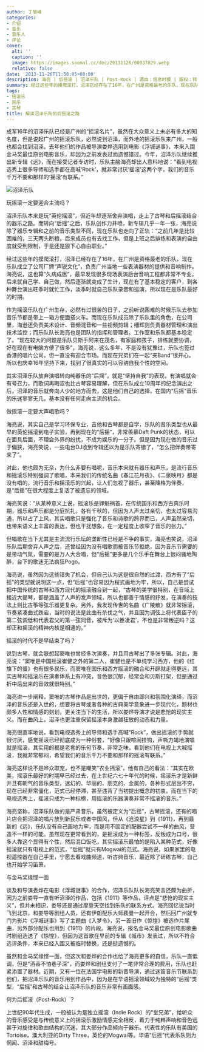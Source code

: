 ```yaml
---
author: 丁慧峰
categories:
- 介绍
- 音乐
- 音乐人
- 评论
cover:
  alt: ''
  caption: ''
  image: https://images.soomal.cc/doc/20131126/00037829.webp
  relative: false
date: '2013-11-26T11:58:05+08:00'
description: 海亮 | 后摇滚 | 沼泽乐队 | Post-Rock | 源自：信息时报 | 版权：转载 |  平均/总评分：10.00/40
summary: 经过这些年的摸爬滚打，沼泽已经存在了16年，在广州是资格最老的乐队，现在乐队成立了公司厂牌“声锐文化”，负责广州当地一些表演器材的提供和音响制作。海亮说，这也算“久病成医”，最早发现很多现场表演后台音响工程都非常不专业，后来就自己学、自己做，然后逐渐就变成了生计，现在有了基本稳定的客户……
tags:
- 摇滚乐
- 民乐
- 古琴
title: 解读沼泽乐队的后摇滚之路
---
```


成军16年的沼泽乐队已经是广州的“摇滚名片”，虽然在大众意义上未必有多大的知名度，但是说起广州的摇滚乐队，必然说到沼泽，而外地的摇滚乐队来广州，一般也都会找到沼泽。去年他们的作品被导演娄烨选用到电影《浮城谜事》，本来入围金马奖最佳原创电影音乐，却因为之前发表过而遗憾错过。今年，沼泽乐队继续推出新专辑《远》，而在接受记者专访时，乐队主脑海亮却出人意料地说：“看到电视选秀上很多导师和选手都在高喊‘Rock’，就非常讨厌‘摇滚’这两个字，我们的音乐千万不要和那样的‘摇滚’有联系。”

![沼泽乐队](https://images.soomal.cc/doc/20131126/00037829.webp)





玩摇滚一定要迎合主流吗？

沼泽乐队本来是玩“英伦摇滚”，但近年却逐渐舍弃演唱，走上了古琴和后摇滚结合的器乐之路。而转向“后摇”之后，乐队创作力井喷，新专辑几乎一年一张，海亮说除了器乐专辑和之前的音乐类型不同，现在乐队也走向了正轨：“之前几年是比较困难的，三天两头断粮，后来成员也有去找工作，但是上班之后排练和表演的自由度就受到限制，于是还是狠下心自由职业。”

经过这些年的摸爬滚打，沼泽已经存在了16年，在广州是资格最老的乐队，现在乐队成立了公司厂牌“声锐文化”，负责广州当地一些表演器材的提供和音响制作。海亮说，这也算“久病成医”，最早发现很多现场表演后台音响工程都非常不专业，后来就自己学、自己做，然后逐渐就变成了生计，现在有了基本稳定的客户，到各种舞台演出旺季时就忙工作，淡季时就自己乐队录音和巡演，所以现在是乐队最好的时期。

作为摇滚乐队在广州生存，必然有过很苦的日子，之前听说困难的时候乐队去参加音乐节都是带上一箱方便面搭火车。而现在乐队成员除了乐队里的角色，在公司里，海逊还负责美术设计、音频混音和一些视频剪辑；细辉则负责器材管理和演出技术监控；而乐队队长海亮也是团队的指挥和管理者。工作室和乐队都基本稳定了。“现在较大的问题是乐队贝斯手阿来在茂名，有家庭和孩子，排练就要协调，好在现在有电脑方便了很多”，海亮说，这么多年，不是没有犹豫过，乐队也签过香港的唱片公司，但一直没有迎合市场。而现在兄弟们在一起“夹Band”很开心，所以也庆幸16年坚持下来，找到了很真实的可以容纳自我个性的空间。

其实沼泽乐队放弃演唱转向纯器乐的“后摇”，就是“坚持自我”的表现，有演唱就会有号召力，而歌词再晦涩也比古琴容易理解，但在乐队成立10周年的纪念演出之后，沼泽的音乐就奔向人少的地方而去，这是他们自己的选择，在国内“后摇”音乐的乐迷寥寥无几，基本没有任何走向主流的机会。

做摇滚一定要大声唱歌吗？

海亮说，其实自己是学习环保专业，吉他和古琴都是自学，乐队的音乐类型也从最早的英伦摇滚到电子实验，再到现在的“后摇”，非常羡慕Daft Punk的状态，可以在面具后面，不理会外界的纷扰，不成为娱乐的一分子。但是因为现在做的音乐过于偏狭，海亮笑说，一些电台DJ收到专辑还以为是乐队寄错了，“怎么把伴奏带寄来了”。

对此，他也颇为无奈，为什么非要有唱呢，音乐本来就有器乐和声乐，是流行音乐和摇滚乐特别强调了歌唱，本来我们的传统名曲《春江花月夜》、《二泉映月》都是没有唱的，流行音乐和摇滚乐的兴起，让人们忽视了器乐，甚至降格为伴奏，是“后摇”在很大程度上复活了被遗忘的领域。

海亮笑说：“从某种意义上说，摇滚乐是罪魁祸首，在传统国乐和西方古典乐时期，器乐和声乐都是分庭抗礼，各有千秋的，但因为人声太过亲切，也太过容易沟通，所以占了上风，其实唱歌只是强化了音乐和诗歌的跨界而已，人声虽然亲切，也带来语义上丰富的表达，但也干扰想象，在一定程度上收窄了音乐的张力。”

但唱歌在当下尤其是主流流行乐坛的垄断性已经是不争的事实，海亮也笑说，沼泽乐队后期舍弃人声之后，还曾经因为没有唱歌而被音乐节拒绝，因为音乐节需要的是带动气氛，需要的是万人大合唱，但“后摇”更多是几个乐手在舞台上很闷骚地陶醉，台下的歌迷无法疯狂Pogo。

海亮说，虽然因为这些错失了机会，但自己认为这是很自然的过渡，西方有了“后摇”的类型就说明这一点，但“后摇”也容易因为程式画地为牢，所以，自己是尝试把中国传统的古琴和西方现代的摇滚融合到一起，“古琴的美学很特别，在音域上接近大提琴，都是涵盖了人声的发声领域，所以也都善于情感的抒发，在演奏的技法上则比古筝等弦乐器更复杂。另外，我发现传世的名曲《广陵散》就非常摇滚，节奏紧凑曲式跌宕，当时的说法是此曲有杀伐之气，并且因为调弦上将代表臣子的第二弦调低和代表君父的第一弦同音，被斥为‘以臣凌君’，不也是非常叛逆吗？这却正和摇滚的精神内核是相通的。”

摇滚的时代不是早结束了吗？

说到古琴，就会联想起窦唯也曾经多次演奏，并且用古琴出了多张专辑。对此，海亮说：“窦唯是中国摇滚崔健之外的第二人，崔健也是不单纯学习西方，他的《红旗下的蛋》也有很多民乐，而窦唯在国乐和西方摇滚的融合和开辟就走得更远，其实古琴和摇滚乐在演奏体系上有冲突，音色很沉郁，经常会和贝斯打架，但是通过折中后出来的音效就很特别。”

海亮进一步阐释，窦唯的古琴作品是出世的，更偏于自由即兴和氛围化演绎，而沼泽的音乐还是入世的，想要将古琴或者各种的古典美学意象进一步现代化，题材也颇多人性和情感的刻划，更关注当下的生活，所以娄烨导演才说是悲怆的现实主义。而在曲风上，沼泽也更注重保留摇滚本身激越狂放的动态和力量。

海亮很直率地说，看到电视选秀上的导师和选手高喊“Rock”，做出摇滚的手势就很讨厌，感觉摇滚已经彻底成为一种俗套，“好像只跟喧闹挂钩，声嘶力竭地演唱就是摇滚，其实用的都是老套的乐句节奏，非常乏味，看到他们在电视上大喊摇滚，我就非常郁闷，希望我们的音乐千万不要和那样的摇滚有联系。”

海亮这样说不是哗众取宠，也不是嘲笑“农业摇滚”，他有自己的看法：“其实在欧美，摇滚乐最好的时期早已经过去，在上世纪六七十年代的时候，摇滚乐才是新鲜并且有朝气的音乐类型，迷幻的、华丽的、朋克的、金属的，各种形式层出不穷，现在已经非常僵化，范式已经停滞，甚至违背了当初提出概念的初衷。而在当下的电视选秀上，摇滚只成为一种标榜，用摇滚的乐器演奏非常不摇滚的音乐。”

海亮坚称，沼泽乐队做的是严肃音乐，虽然被定义为“后摇”，古琴摇滚，还有的唱片店会把沼泽的唱片放到新民乐或者中国风，但从《沧浪星》到《1911》，再到最新的《远》，乐队没有自己画地为牢，而是用不固定的配器尝试不一样的曲风，营造不一样的可能。虽然现在更常看到的，是摇滚成为一种标签，反叛成为口号，很多人靠这个显得有个性，然后混口饭吃，其实摇滚乐最怕的是陷入某种范式，好像摇滚就只有电视上的范式，“后摇”就只有Mogwai的范式。海亮说，如果家里的电视遥控器在自己手里，宁愿去看戏曲频道，听古典音乐，最近除了研练古琴，自己也开始学习笛箫。

与金马奖缘悭一面

谈及和导演娄烨在电影《浮城谜事》的合作，沼泽乐队队长海亮笑言还颇为曲折，因为之前娄导一直有听沼泽的作品，包括《1911》等作品，评点是“悲怆的现实主义”，但并未相识，娄导还是通过摩登天空找到乐队的联系方式。海亮回忆说当时飞到北京，和娄导等剧组人员，还有伊朗配乐大师裴曼一起开会，然后回广州就专门为影片《浮城谜事》写了主题曲《入梦令》，另一首旧作《惊惶》被选作片尾曲，另外部分配乐也用到《1911》的片段。海亮说，报名金马奖最佳原创电影歌曲时剧组选送了《惊惶》，但因为这首歌在早前的专辑《城市》发表过，所以不符合选评条件，本来已经入围又被临时替换，还是挺遗憾的。

虽然和金马奖缘悭一面，但这次和娄烨的合作也给了海亮更多的自信，乐队一直低调，但是“酒香不怕巷子深”，而娄烨和剧组支付了一笔非常合理的费用，乐队也赶紧添置了器材。近期，又有一位在法国学电影的新晋导演，通过迷笛音乐节联系到他们，把沼泽乐队的音乐用到作品中，因为是在华语摇滚领域较为独特的“后摇”类型，“后摇”和古琴的结合让沼泽乐队的音乐非常有画面感。

何为后摇滚（Post-Rock）？

上世纪90年代生成，一般被认为是独立摇滚（Indie Rock）的“堂兄弟”，给听众的音乐感受是与传统意义上的摇滚乐激励情感完全相反，着力于纯粹声响和音色远甚于对旋律和歌曲结构的沉迷，其大部分作品倾向于器乐。代表性的乐队有美国的Tortoise，澳大利亚的Dirty Three，英伦的Mogwai等。华语“后摇”代表乐队则为惘闻、沼泽和甜梅号。